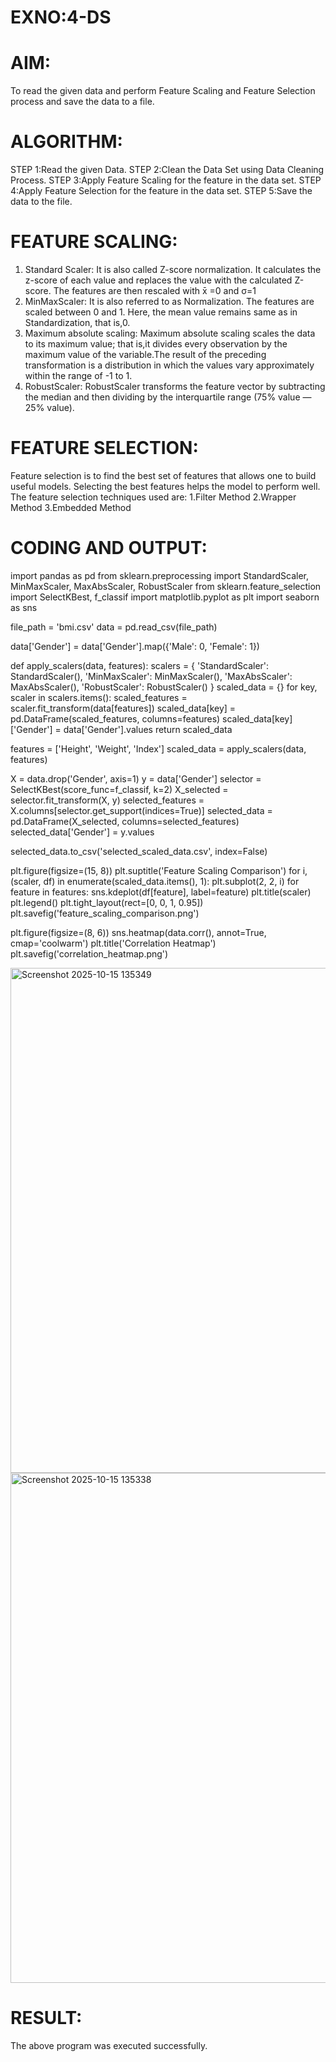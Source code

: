# EXNO:4-DS
# AIM:
To read the given data and perform Feature Scaling and Feature Selection process and save the
data to a file.

# ALGORITHM:
STEP 1:Read the given Data.
STEP 2:Clean the Data Set using Data Cleaning Process.
STEP 3:Apply Feature Scaling for the feature in the data set.
STEP 4:Apply Feature Selection for the feature in the data set.
STEP 5:Save the data to the file.

# FEATURE SCALING:
1. Standard Scaler: It is also called Z-score normalization. It calculates the z-score of each value and replaces the value with the calculated Z-score. The features are then rescaled with x̄ =0 and σ=1
2. MinMaxScaler: It is also referred to as Normalization. The features are scaled between 0 and 1. Here, the mean value remains same as in Standardization, that is,0.
3. Maximum absolute scaling: Maximum absolute scaling scales the data to its maximum value; that is,it divides every observation by the maximum value of the variable.The result of the preceding transformation is a distribution in which the values vary approximately within the range of -1 to 1.
4. RobustScaler: RobustScaler transforms the feature vector by subtracting the median and then dividing by the interquartile range (75% value — 25% value).

# FEATURE SELECTION:
Feature selection is to find the best set of features that allows one to build useful models. Selecting the best features helps the model to perform well.
The feature selection techniques used are:
1.Filter Method
2.Wrapper Method
3.Embedded Method

# CODING AND OUTPUT:

import pandas as pd
from sklearn.preprocessing import StandardScaler, MinMaxScaler, MaxAbsScaler, RobustScaler
from sklearn.feature_selection import SelectKBest, f_classif
import matplotlib.pyplot as plt
import seaborn as sns

file_path = 'bmi.csv'
data = pd.read_csv(file_path)

data['Gender'] = data['Gender'].map({'Male': 0, 'Female': 1})

def apply_scalers(data, features):
    scalers = {
        'StandardScaler': StandardScaler(),
        'MinMaxScaler': MinMaxScaler(),
        'MaxAbsScaler': MaxAbsScaler(),
        'RobustScaler': RobustScaler()
    }
    scaled_data = {}
    for key, scaler in scalers.items():
        scaled_features = scaler.fit_transform(data[features])
        scaled_data[key] = pd.DataFrame(scaled_features, columns=features)
        scaled_data[key]['Gender'] = data['Gender'].values
    return scaled_data

features = ['Height', 'Weight', 'Index']
scaled_data = apply_scalers(data, features)

X = data.drop('Gender', axis=1)
y = data['Gender']
selector = SelectKBest(score_func=f_classif, k=2)
X_selected = selector.fit_transform(X, y)
selected_features = X.columns[selector.get_support(indices=True)]
selected_data = pd.DataFrame(X_selected, columns=selected_features)
selected_data['Gender'] = y.values

selected_data.to_csv('selected_scaled_data.csv', index=False)

plt.figure(figsize=(15, 8))
plt.suptitle('Feature Scaling Comparison')
for i, (scaler, df) in enumerate(scaled_data.items(), 1):
    plt.subplot(2, 2, i)
    for feature in features:
        sns.kdeplot(df[feature], label=feature)
    plt.title(scaler)
    plt.legend()
plt.tight_layout(rect=[0, 0, 1, 0.95])
plt.savefig('feature_scaling_comparison.png')

plt.figure(figsize=(8, 6))
sns.heatmap(data.corr(), annot=True, cmap='coolwarm')
plt.title('Correlation Heatmap')
plt.savefig('correlation_heatmap.png')

<img width="1546" height="808" alt="Screenshot 2025-10-15 135349" src="https://github.com/user-attachments/assets/456ecc0e-29df-4b91-a6ef-5930c84c8628" />
<img width="991" height="816" alt="Screenshot 2025-10-15 135338" src="https://github.com/user-attachments/assets/f2b6c959-db61-495d-8152-969b859338a0" />

# RESULT:
  The above program was executed successfully.
